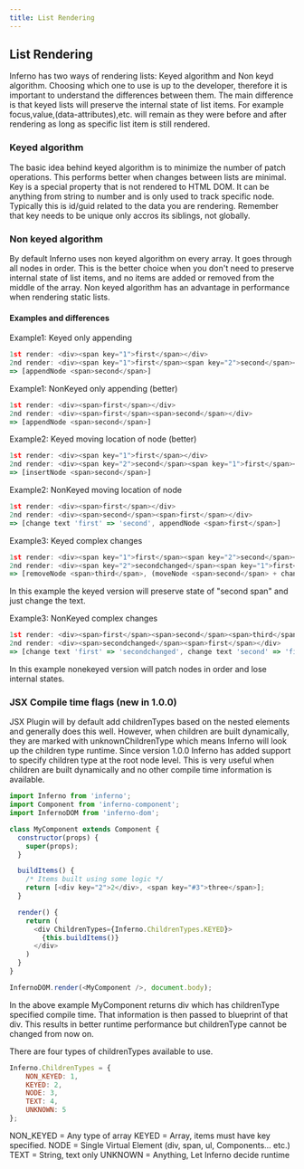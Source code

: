 ```yaml
---
title: List Rendering
---
```


## List Rendering

Inferno has two ways of rendering lists: Keyed algorithm and Non keyd algorithm. Choosing which one to use is up to the developer, therefore it is important to understand the differences between them. The main difference is that keyed lists will preserve the internal state of list items. For example focus,value,(data-attributes),etc. will remain as they were before and after rendering as long as specific list item is still rendered.

### Keyed algorithm

The basic idea behind keyed algorithm is to minimize the number of patch operations. This performs better when changes between lists are minimal. Key is a special property that is not rendered to HTML DOM. It can be anything from string to number and is only used to track specific node. Typically this is id/guid related to the data you are rendering. Remember that key needs to be unique only accros its siblings, not globally.

### Non keyed algorithm

By default Inferno uses non keyed algorithm on every array. It goes through all nodes in order. This is the better choice when you don't need to preserve internal state of list items, and no items are added or removed from the middle of the array. Non keyed algorithm has an advantage in performance when rendering static lists.

#### Examples and differences

Example1: Keyed only appending
```javascript
1st render: <div><span key="1">first</span></div>
2nd render: <div><span key="1">first</span><span key="2">second</span></div>
=> [appendNode <span>second</span>]
```


Example1: NonKeyed only appending (better)
```javascript
1st render: <div><span>first</span></div>
2nd render: <div><span>first</span><span>second</span></div>
=> [appendNode <span>second</span>]
```


Example2: Keyed moving location of node (better)
```javascript
1st render: <div><span key="1">first</span></div>
2nd render: <div><span key="2">second</span><span key="1">first</span></div>
=> [insertNode <span>second</span>]
```

Example2: NonKeyed moving location of node
```javascript
1st render: <div><span>first</span></div>
2nd render: <div><span>second</span><span>first</span></div>
=> [change text 'first' => 'second', appendNode <span>first</span>]
```


Example3: Keyed complex changes
```javascript
1st render: <div><span key="1">first</span><span key="2">second</span><span key="3">third</span></div>
2nd render: <div><span key="2">secondchanged</span><span key="1">first</span></div>
=> [removeNode <span>third</span>, (moveNode <span>second</span> + change text: 'secondchanged')]
```
In this example the keyed version will preserve state of "second span" and just change the text.


Example3: NonKeyed complex changes
```javascript
1st render: <div><span>first</span><span>second</span><span>third</span></div>
2nd render: <div><span>secondchanged</span><span>first</span></div>
=> [change text 'first' => 'secondchanged', change text 'second' => 'first', removeNode <span>third</span>]
```
In this example nonekeyed version will patch nodes in order and lose internal states.


### JSX Compile time flags (new in 1.0.0)

JSX Plugin will by default add childrenTypes based on the nested elements and generally does this well. However, when children are built dynamically, they are marked with unknownChildrenType which means Inferno will look up the children type runtime.
Since version 1.0.0 Inferno has added support to specify children type at the root node level. This is very useful when children are built dynamically and no other compile time information is available.

```javascript
import Inferno from 'inferno';
import Component from 'inferno-component';
import InfernoDOM from 'inferno-dom';

class MyComponent extends Component {
  constructor(props) {
    super(props);
  }

  buildItems() {
    /* Items built using some logic */
    return [<div key="2">2</div>, <span key="#3">three</span>];
  }

  render() {
    return (
      <div ChildrenTypes={Inferno.ChildrenTypes.KEYED}>
        {this.buildItems()}
      </div>
    )
  }
}

InfernoDOM.render(<MyComponent />, document.body);
```

In the above example MyComponent returns div which has childrenType specified compile time. That information is then passed to blueprint of that div.
This results in better runtime performance but childrenType cannot be changed from now on.

There are four types of childrenTypes available to use.

```javascript
Inferno.ChildrenTypes = {
    NON_KEYED: 1,
    KEYED: 2,
    NODE: 3,
    TEXT: 4,
    UNKNOWN: 5
};
```

NON_KEYED = Any type of array
KEYED = Array, items must have key specified.
NODE = Single Virtual Element (div, span, ul, Components... etc.)
TEXT = String, text only
UNKNOWN = Anything, Let Inferno decide runtime
